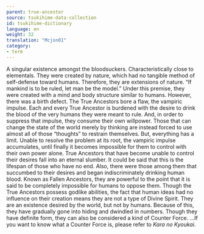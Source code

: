 ```yaml
---
parent: true-ancestor
source: tsukihime-data-collection
id: tsukihime-dictionary
language: en
weight: 32
translation: "Mcjon01"
category:
- term
---
```


A singular existence amongst the bloodsuckers. Characteristically close to elementals.
They were created by nature, which had no tangible method of self-defense toward humans. Therefore, they are extensions of nature.
“If mankind is to be ruled, let man be the model.” Under this premise, they were created with a mind and body structure similar to humans.
However, there was a birth defect. The True Ancestors bore a flaw, the vampiric impulse.
Each and every True Ancestor is burdened with the desire to drink the blood of the very humans they were meant to rule. And, in order to suppress that impulse, they consume their own willpower.
Those that can change the state of the world merely by thinking are instead forced to use almost all of those “thoughts” to restrain themselves.
But, everything has a limit.
Unable to resolve the problem at its root, the vampiric impulse accumulates, until finally it becomes impossible for them to control with their own power alone.
True Ancestors that have become unable to control their desires fall into an eternal slumber. It could be said that this is the lifespan of those who have no end.
Also, there were those among them that succumbed to their desires and began indiscriminately drinking human blood. Known as Fallen Ancestors, they are powerful to the point that it is said to be completely impossible for humans to oppose them.
Though the True Ancestors possess godlike abilities, the fact that human ideas had no influence on their creation means they are not a type of Divine Spirit. They are an existence desired by the world, but not by humans. Because of this, they have gradually gone into hiding and dwindled in numbers.
Though they have definite form, they can also be considered a kind of Counter Force. …If you want to know what a Counter Force is, please refer to *Kara no Kyoukai*.
